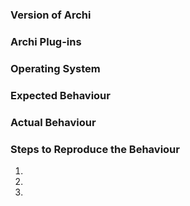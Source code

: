 <!--- This is a template for bug reports -->
<!--- If this is a feature request you can delete this template content -->

<!--- If this is a bug please attach the Archi Error Log - this can be accessed in Archi by selecting the "About Archi" menu item. In the dialog box press the "Installation Details" button, then select the "Configuration" tab and press the "View Error Log" button. If you able to attach a *.archimate file that causes the error, please also attach that. --->

### Version of Archi
<!--- Which version of Archi are you using? -->

### Archi Plug-ins
<!--- Do you have any Archi Plug-ins installed? -->

### Operating System
<!--- Are you on Windows, Mac, Linux? Which version of these? -->

### Expected Behaviour
<!--- Tell us what should happen -->

### Actual Behaviour
<!--- Tell us what happens instead of the expected behaviour -->

### Steps to Reproduce the Behaviour
1.
2.
3.
